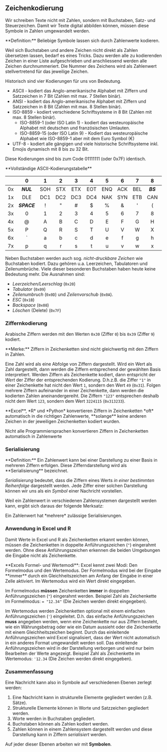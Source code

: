 ## Zeichenkodierung

Wir schreiben Texte nicht mit Zahlen, sondern mit Buchstaben, Satz- und Steuerzeichen. Damit wir Texte digital abbilden können, müssen diese Symbole in Zahlen umgewandelt werden. 

<p class="alert alert-primary" markdown="1">
**Definition:** Beliebige Symbole lassen sich durch Zahlenwerte kodieren.
</p>

Weil sich Buchstaben und andere Zeichen nicht direkt als Zahlen übersetzen lassen, bedarf es eines Tricks. Dazu werden alle zu kodierenden Zeichen in einer Liste aufgeschrieben und anschliessend werden alle Zeichen durchnummeriert. Die Nummer des Zeichens wird als Zahlenwert stellvertretend für das jeweilige Zeichen. 

Historisch sind vier Kodierungen für uns von Bedeutung. 

- ASCII - kodiert das Anglo-amerikanische Alphabet mit Ziffern und Satzzeichen in 7 Bit (Zahlen mit max. 7 Stellen binär).
- ANSI - kodiert das Anglo-amerikanische Alphabet mit Ziffern und Satzzeichen in 8 Bit (Zahlen mit max. 8 Stellen binär).
- ISO-8859 - kodiert verschiedene Schriftsysteme in 8 Bit (Zahlen mit max. 8 Stellen binär).
  - ISO-8859-1 (oder ISO Latin 1) - kodiert das westeuropäische Alphabet mit deutschen und französischen Umlauten.
  - ISO-8859-15 (oder ISO Latin 9) - Kodiert das westeuropäische Alphabet wie ISO-8859-1 aber mit dem Euro Symbol (€)
- UTF-8 - kodiert alle gängigen und viele historische Schriftsysteme inkl. Emojis dynamisch mit 8 bis zu 32 Bit. 

Diese Kodierungen sind bis zum Code 01111111 (oder 0x7F) identisch. 

<div class="alert alert-secondary" markdown="1">
**Vollständige ASCII-Kodierungstabelle** 

| | 0	| 1	| 2	| 3	| 4	| 5	| 6	| 7	| 8	| 9	| A	| B	| C	| D	| E	| F |
| :--- |  :---: | :---: | :---: | :---: | :---: | :---: | :---: | :---: | :---: | :---: | :---: | :---: | :---: | :---: | :---: | :---: | 
| 0x	| ***NUL***	| SOH	| STX	| ETX	| EOT	|	ENQ	|	ACK	|	BEL	|	***BS***	|	***HT***	|	***LF***	|	VT	|	FF	|	***CR***	|	SO	|	SI	|
|1x	|	DLE	|	DC1	|	DC2	|	DC3	|	DC4	|	NAK	|	SYN	|	ETB	|	CAN	|	EM	|	SUB	|	***ESC***	|	FS	|	GS	|	RS	|	US	|
| 2x	|	 ***SPACE***	| 	!	|	"	|	#	|	$	|	%	|	&	|	'	|	(	|	)	|	*		| +	|	,	|	-	|	.	|	/ |
| 3x	|	0	|	1	|	2	|	3	|	4	|	5	|	6	|	7	|	8	|	9	|	:	|	;	|	<	|	=	|	>	|	?	|
| 4x	|	@	|	A	|	B	|	C	|	D	|	E	|	F	|	G	|	H	|	I	|	J	|	K	|	L	|	M	|	N	|	O	|
| 5x	|	P	|	Q	|	R	|	S	|	T	|	U	|	V	|	W	|	X	|	Y	|	Z	|	[	|	\	|	]	|	^	|	_	|
| 6x	|	`		|a	|	b	|	c	|	d	|	e	|	f	|	g	|	h	|	i	|	j	|	k	|	l	|	m	|	n	|	o	|
| 7x	|	p	|	q	|	r	|	s	|	t	|	u	|	v	|	w	|	x	|	y	|	z	|	{	|	\|	|	}	| ~	| ***DEL*** |

</div>

Neben Buchstaben werden auch sog. *nicht-druckbare Zeichen* wie Buchstaben kodiert. Dazu gehören u.a. Leerzeichen, Tabulatoren und Zeilenumbrüche. Viele dieser besonderen Buchstaben haben heute keine Bedeutung mehr. Die Ausnahmen sind: 

- *Leerzeichen/Leerschlag* (`0x20`)
- *Tabulator* (`0x09`)
- *Zeilenumbruch* (`0x0D`) und *Zeilenvorschub* (`0x0A`).
- *ESC* (`0x1B`)
- *Backspace* (`0x08`)
- *Löschen* (Delete) (`0x7F`)


### Ziffernkodierung

Arabische Ziffern werden mit den Werten `0x30` (Ziffer `0`) bis `0x39` (Ziffer `9`) kodiert.

<p class="alert alert-success" markdown="1">
**Merke:** Ziffern in Zeichenketten sind nicht gleichwertig mit den Ziffern in Zahlen. 
</p>

Eine Zahl wird als eine Abfolge von Ziffern dargestellt. Wird ein Wert als Zahl dargestellt, dann werden die Ziffern entsprechend der gewählten Basis interpretiert. Werden Ziffern als Zeichenkette kodiert, dann entspricht der *Wert* der Ziffer der entsprechenden Kodierung. D.h.z.B. die Ziffer `"1"` in einer Zeichenkette hat nicht den Wert `1`, sondern den Wert `49` (`0x31`). Folgen mehrere Ziffern aufeinander in einer Zeichenkette, dann werden die kodierten Zahlen aneinandergereiht. Die Ziffern `"123"` entsprechen deshalb nicht dem Wert `123`, sondern dem Wert `3224115` (`0x313233`). 

<p class="alert alert-success" markdown="1">
**Excel**, *R* und *Python* konvertieren Ziffern in Zeichenketten *oft* automatisch in die richtigen Zahlenwerte, **solange** keine anderen Zeichen in der jeweiligen Zeichenketten kodiert wurden.
</p>

<p class="alert alert-warning" markdown="1">
Nicht alle Programmiersprachen konvertieren Ziffern in Zeichenketten automatisch in Zahlenwerte
</p>

### Serialisierung

<p class="alert alert-primary" markdown="1">
**Definition:** Ein Zahlenwert kann bei einer Darstellung zu einer Basis in mehreren Ziffern erfolgen. Diese Zifferndarstellung wird als **Serialisierung** bezeichnet. 
</p>

*Serialisierung* bedeutet, dass die Ziffern eines Werts *in einer bestimmten Reihenfolge* dargestellt werden. Jede Ziffer einer solchen Darstellung können wir uns als ein *Symbol* einer Nachricht vorstellen. 

Weil ein Zahlenwert in verschiedenen Zahlensystemen dargestellt werden kann, ergibt sich daraus der folgende Merksatz:

<p class="alert alert-success" markdown="1">
Ein Zahlenwert hat *mehrere* zulässige Serialisierungen. 
</p>

### Anwendung in Excel und R

Damit Werte in Excel und R als Zeichenketten erkannt werden können, müssen die Zeichenketten in doppelte Anführungszeichen (`"`) eingerahmt werden. Ohne diese Anführungszeichen erkennen die beiden Umgebungen die Eingabe nicht als Zeichenkette. 

<div class="alert alert-warning" markdown="1">
**Excels Formel- und Wertemodi**: Excel kennt zwei Modi: Den Formelmodus und den Wertemodus. Der Formelmodus wird bei der Eingabe **immer** durch ein Gleichheitszeichen am Anfang der Eingabe in einer Zelle aktiviert. Im Wertemodus wird ein Wert direkt eingegeben. 

Im Formelmodus **müssen** Zeichenketten **immer** in doppelten Anführungszeichen (`"`) eingerahmt werden. Beispiel Zahl als Zeichenkette im Formelmodus: ``= "12.34"`` (Die Zeichen werden direkt eingegeben).

Im Wertemodus werden Zeichenketten optional mit einem einfachen Anführungszeichen (`'`) eingeleitet. D.h. das einfache Anführungszeichen **muss** angegeben werden, wenn eine Zeichenkette nur aus Ziffern besteht, wie ein Währungsbetrag oder wie ein Datum aussieht oder die Zeichenkette mit einem Gleichheitszeichen beginnt. Durch das einleitende Anführungszeichen wird  Excel signalisiert, dass der Wert nicht automatisch in ein anderes Format umgewandelt werden soll. Das einleitende Anführungszeichen wird in der Darstellung verborgen und wird nur beim Bearbeiten der Werte angezeigt. Beispiel Zahl als Zeichenkette im Wertemodus: ``'12.34`` (Die Zeichen werden direkt eingegeben). 
</div>

### Zusammenfassung 

Eine Nachricht kann also in Symbole auf verschiedenen Ebenen zerlegt werden: 

1. Eine Nachricht kann in strukturelle Elemente gegliedert werden (z.B. Sätze). 
2. Strukturelle Elemente können in Worte und Satzzeichen gegliedert werden. 
3. Worte werden in Buchstaben gegliedert.
4. Buchstaben können als Zahlen kodiert werden.
5. Zahlen können in einem Zahlensystem dargestellt werden und diese Darstellung kann in Ziffern *serialisiert* werden. 

Auf jeder dieser Ebenen arbeiten wir mit **Symbolen**.
